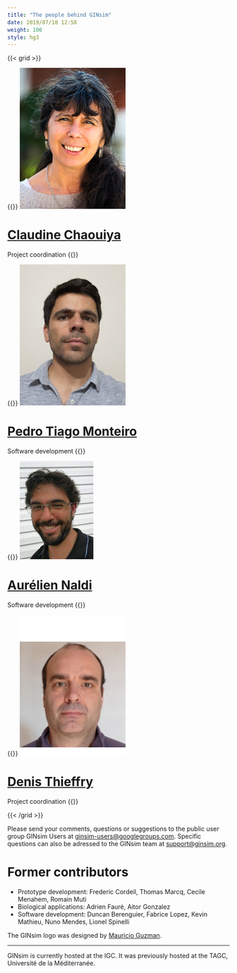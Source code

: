 ```yaml
---
title: "The people behind GINsim"
date: 2019/07/18 12:58
weight: 100
style: hg3
---
```


{{< grid >}}


{{<box class="people">}}
![Claudine](/people/ClaudineChaouiya.jpg)

# [Claudine Chaouiya](http://claudine.chaouiya.perso.luminy.univ-amu.fr)

Project coordination
{{</box>}}



{{<box class="people">}}
![Pedro](/people/PedroMonteiro.jpg)

# [Pedro Tiago Monteiro](http://pedromonteiro.org/)

Software development
{{</box>}}


{{<box class="people">}}
![Aurelien](/people/AurelienNaldi.jpg)

# [Aurélien Naldi](http://aurelien.naldi.info/)

Software development
{{</box>}}

{{<box class="people">}}
![Denis](/people/DenisThieffry.png)

# [Denis Thieffry](https://www.ibens.ens.fr/spip.php?rubrique27)

Project coordination
{{</box>}}

{{< /grid >}}


Please send your comments, questions or suggestions to the public user group
GINsim Users at ginsim-users@googlegroups.com.
Specific questions can also be adressed to the GINsim team at support@ginsim.org.


# Former contributors

* Prototype development: Frederic Cordeil, Thomas Marcq, Cecile Menahem, Romain Muti
* Biological applications: Adrien Fauré, Aitor Gonzalez
* Software development: Duncan Berenguier, Fabrice Lopez, Kevin Mathieu, Nuno Mendes, Lionel Spinelli

The GINsim logo was designed by [Mauricio Guzman](http://www.altamirastudio.com.mx/).

---

GINsim is currently hosted at the IGC. It was previously hosted at the TAGC, Université de la Méditerranée.

